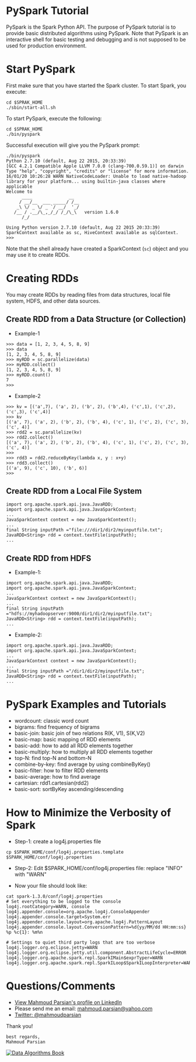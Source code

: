 PySpark Tutorial
================
PySpark is the Spark Python API.  The purpose of PySpark tutorial is to provide basic distributed algorithms using PySpark. Note that PySpark is an interactive shell for basic testing and debugging and is not supposed to be used for production environment.

Start PySpark
=============
First make sure that you have started the Spark cluster. To start Spark, you execute:

````
cd $SPRAK_HOME
./sbin/start-all.sh
````

To start PySpark, execute the following:

````
cd $SPRAK_HOME
./bin/pyspark
````

Successful execution will give you the PySpark prompt:

````
./bin/pyspark
Python 2.7.10 (default, Aug 22 2015, 20:33:39) 
[GCC 4.2.1 Compatible Apple LLVM 7.0.0 (clang-700.0.59.1)] on darwin
Type "help", "copyright", "credits" or "license" for more information.
16/01/20 10:26:28 WARN NativeCodeLoader: Unable to load native-hadoop library for your platform... using builtin-java classes where applicable
Welcome to
      ____              __
     / __/__  ___ _____/ /__
    _\ \/ _ \/ _ `/ __/  '_/
   /__ / .__/\_,_/_/ /_/\_\   version 1.6.0
      /_/

Using Python version 2.7.10 (default, Aug 22 2015 20:33:39)
SparkContext available as sc, HiveContext available as sqlContext.
>>> 
````

Note that the shell already have created a SparkContext (````sc````) object and you may use it to create RDDs.

Creating RDDs
=============
You may create RDDs by reading files from data structures, local file system, HDFS, and other data sources.

Create RDD from a Data Structure (or Collection)
------------------------------------------------
* Example-1

````
>>> data = [1, 2, 3, 4, 5, 8, 9]
>>> data
[1, 2, 3, 4, 5, 8, 9]
>>> myRDD = sc.parallelize(data)
>>> myRDD.collect()
[1, 2, 3, 4, 5, 8, 9]
>>> myRDD.count()
7
>>> 
````

* Example-2

````
>>> kv = [('a',7), ('a', 2), ('b', 2), ('b',4), ('c',1), ('c',2), ('c',3), ('c',4)]
>>> kv
[('a', 7), ('a', 2), ('b', 2), ('b', 4), ('c', 1), ('c', 2), ('c', 3), ('c', 4)]
>>> rdd2 = sc.parallelize(kv)
>>> rdd2.collect()
[('a', 7), ('a', 2), ('b', 2), ('b', 4), ('c', 1), ('c', 2), ('c', 3), ('c', 4)]
>>>
>>> rdd3 = rdd2.reduceByKey(lambda x, y : x+y)
>>> rdd3.collect()
[('a', 9), ('c', 10), ('b', 6)]
>>> 
````

Create RDD from a Local File System
-----------------------------------
````
import org.apache.spark.api.java.JavaRDD;
import org.apache.spark.api.java.JavaSparkContext;
...
JavaSparkContext context = new JavaSparkContext();
...
final String inputPath ="file:///dir1/dir2/myinputfile.txt";
JavaRDD<String> rdd = context.textFile(inputPath);
...
````


Create RDD from HDFS
--------------------
* Example-1:

````
import org.apache.spark.api.java.JavaRDD;
import org.apache.spark.api.java.JavaSparkContext;
...
JavaSparkContext context = new JavaSparkContext();
...
final String inputPath ="hdfs://myhadoopserver:9000/dir1/dir2/myinputfile.txt";
JavaRDD<String> rdd = context.textFile(inputPath);
...
````

* Example-2:

````
import org.apache.spark.api.java.JavaRDD;
import org.apache.spark.api.java.JavaSparkContext;
...
JavaSparkContext context = new JavaSparkContext();
...
final String inputPath ="/dir1/dir2/myinputfile.txt";
JavaRDD<String> rdd = context.textFile(inputPath);
...
````



PySpark Examples and Tutorials
==============================
* wordcount: classic word count
* bigrams: find frequency of bigrams
* basic-join: basic join of two relations R(K, V1), S(K,V2)
* basic-map: basic mapping of RDD elements
* basic-add: how to add all RDD elements together
* basic-multiply: how to multiply all RDD elements together
* top-N: find top-N and bottom-N
* combine-by-key: find average by using combineByKey()
* basic-filter: how to filter RDD elements
* basic-average: how to find average
* cartesian: rdd1.cartesian(rdd2)
* basic-sort: sortByKey ascending/descending

How to Minimize the Verbosity of Spark
======================================
* Step-1: create a log4j.properties file
````
cp $SPARK_HOME/conf/log4j.properties.template $SPARK_HOME/conf/log4j.properties
````
* Step-2: Edit $SPARK_HOME/conf/log4j.properties file: replace "INFO" with "WARN"

* Now your file should look like:
````
cat spark-1.3.0/conf/log4j.properties
# Set everything to be logged to the console
log4j.rootCategory=WARN, console
log4j.appender.console=org.apache.log4j.ConsoleAppender
log4j.appender.console.target=System.err
log4j.appender.console.layout=org.apache.log4j.PatternLayout
log4j.appender.console.layout.ConversionPattern=%d{yy/MM/dd HH:mm:ss} %p %c{1}: %m%n

# Settings to quiet third party logs that are too verbose
log4j.logger.org.eclipse.jetty=WARN
log4j.logger.org.eclipse.jetty.util.component.AbstractLifeCycle=ERROR
log4j.logger.org.apache.spark.repl.SparkIMain$exprTyper=WARN
log4j.logger.org.apache.spark.repl.SparkILoop$SparkILoopInterpreter=WARN
````

Questions/Comments
==================
* [View Mahmoud Parsian's profile on LinkedIn](http://www.linkedin.com/in/mahmoudparsian)
* Please send me an email: mahmoud.parsian@yahoo.com
* [Twitter: @mahmoudparsian](http://twitter.com/mahmoudparsian) 

Thank you!

````
best regards,
Mahmoud Parsian
````

[![Data Algorithms Book](https://github.com/mahmoudparsian/data-algorithms-book/blob/master/misc/data_algorithms_image.jpg)](http://shop.oreilly.com/product/0636920033950.do) 

